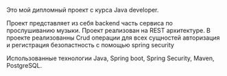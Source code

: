 Это мой дипломный проект с курса Java developer.

Проект представляет из себя backend часть сервиса по прослушиванию музыки.
Проект реализован на REST архитектуре.
В проекте реализованны
Crud операции для всех сущностей
авторизация и регистрация 
безопастность с помощью spring security

Использованные технологии
Java, Spring boot, Spring Security, Maven,
PostgreSQL.
